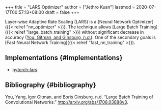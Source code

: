 +++
title = "LARS Optimizer"
author = ["Jethro Kuan"]
lastmod = 2020-07-17T00:57:13+08:00
draft = false
+++

Layer-wise Adaptive Rate Scaling (LARS) is a [Neural Network Optimizer]({{< relref "nn_optimizer" >}}). The
technique allows [Large Batch Training]({{< relref "large_batch_training" >}}) without significant decrease in accuracy
([You, Gitman, and Ginsburg, n.d.](#org18cafa6)). One of the secondary goals is
[Fast Neural Network Training]({{< relref "fast_nn_training" >}}).

## Implementations {#implementations}

- [pytorch-lars](https://github.com/noahgolmant/pytorch-lars)

## Bibliography {#bibliography}

<a id="org18cafa6"></a>You, Yang, Igor Gitman, and Boris Ginsburg. n.d. “Large Batch Training of Convolutional Networks.” <http://arxiv.org/abs/1708.03888v3>.
